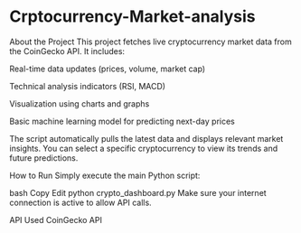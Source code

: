 # Crptocurrency-Market-analysis
About the Project
This project fetches live cryptocurrency market data from the CoinGecko API. It includes:

Real-time data updates (prices, volume, market cap)

Technical analysis indicators (RSI, MACD)

Visualization using charts and graphs

Basic machine learning model for predicting next-day prices

The script automatically pulls the latest data and displays relevant market insights. You can select a specific cryptocurrency to view its trends and future predictions.

How to Run
Simply execute the main Python script:

bash
Copy
Edit
python crypto_dashboard.py
Make sure your internet connection is active to allow API calls.

API Used
CoinGecko API 
